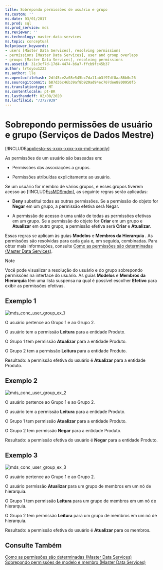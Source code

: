 ```yaml
---
title: Sobrepondo permissões de usuário e grupo
ms.custom: ''
ms.date: 03/01/2017
ms.prod: sql
ms.prod_service: mds
ms.reviewer: ''
ms.technology: master-data-services
ms.topic: conceptual
helpviewer_keywords:
- users [Master Data Services], resolving permissions
- permissions [Master Data Services], user and group overlaps
- groups [Master Data Services], resolving permissions
ms.assetid: 31c3cf7d-17d4-4474-b6a7-ffcb9fc45b37
author: lrtoyou1223
ms.author: lle
ms.openlocfilehash: 2df45ce2a08e545bc7da11ab3f97df8aa86b0c26
ms.sourcegitcommit: b87d36c46b39af8b929ad94ec707dee8800950f5
ms.translationtype: MT
ms.contentlocale: pt-BR
ms.lasthandoff: 02/08/2020
ms.locfileid: "73727939"
---
```

# <a name="overlapping-user-and-group-permissions-master-data-services"></a>Sobrepondo permissões de usuário e grupo (Serviços de Dados Mestre)

[!INCLUDE[appliesto-ss-xxxx-xxxx-xxx-md-winonly](../includes/appliesto-ss-xxxx-xxxx-xxx-md-winonly.md)]

  As permissões de um usuário são baseadas em:  
  
-   Permissões das associações a grupos.  
  
-   Permissões atribuídas explicitamente ao usuário.  
  
 Se um usuário for membro de vários grupos, e esses grupos tiverem acesso ao [!INCLUDE[ssMDSmdm](../includes/ssmdsmdm-md.md)], as seguinte regras serão aplicadas:  
  
-   **Deny** substitui todas as outras permissões. Se a permissão do objeto for **Negar** em um grupo, a permissão efetiva será Negar.  
  
-   A permissão de acesso é uma união de todas as permissões efetivas em um grupo. Se a permissão do objeto for **Criar** em um grupo e **Atualizar** em outro grupo, a permissão efetiva será **Criar** e **Atualizar**.  
  
 Essas regras se aplicam às guias **Modelos** e **Membros da Hierarquia** . As permissões são resolvidas para cada guia e, em seguida, combinadas. Para obter mais informações, consulte [Como as permissões são determinadas &#40;Master Data Services&#41;](../master-data-services/how-permissions-are-determined-master-data-services.md).  
  
> [!NOTE]  
>  Você pode visualizar a resolução do usuário e do grupo sobrepondo permissões na interface do usuário. As guias **Modelos** e **Membros da Hierarquia** têm uma lista suspensa na qual é possível escolher **Efetivo** para exibir as permissões efetivas.  
  
## <a name="example-1"></a>Exemplo 1  
 ![mds_conc_user_group_ex_1](../master-data-services/media/mds-conc-user-group-ex-1.gif "mds_conc_user_group_ex_1")  
  
 O usuário pertence ao Grupo 1 e ao Grupo 2.  
  
 O usuário tem a permissão **Leitura** para a entidade Produto.  
  
 O Grupo 1 tem permissão **Atualizar** para a entidade Produto.  
  
 O Grupo 2 tem a permissão **Leitura** para a entidade Produto.  
  
 Resultado: a permissão efetiva do usuário é **Atualizar** para a entidade Produto.  
  
## <a name="example-2"></a>Exemplo 2  
 ![mds_conc_user_group_ex_2](../master-data-services/media/mds-conc-user-group-ex-2.gif "mds_conc_user_group_ex_2")  
  
 O usuário pertence ao Grupo 1 e ao Grupo 2.  
  
 O usuário tem a permissão **Leitura** para a entidade Produto.  
  
 O Grupo 1 tem permissão **Atualizar** para a entidade Produto.  
  
 O Grupo 2 tem permissão **Negar** para a entidade Produto.  
  
 Resultado: a permissão efetiva do usuário é **Negar** para a entidade Produto.  
  
## <a name="example-3"></a>Exemplo 3  
 ![mds_conc_user_group_ex_3](../master-data-services/media/mds-conc-user-group-ex-3.gif "mds_conc_user_group_ex_3")  
  
 O usuário pertence ao Grupo 1 e ao Grupo 2.  
  
 O usuário permissão **Atualizar** para um grupo de membros em um nó de hierarquia.  
  
 O Grupo 1 tem permissão **Leitura** para um grupo de membros em um nó de hierarquia.  
  
 O Grupo 2 tem permissão **Leitura** para um grupo de membros em um nó de hierarquia.  
  
 Resultado: a permissão efetiva do usuário é **Atualizar** para os membros.  
  
## <a name="see-also"></a>Consulte Também  
 [Como as permissões são determinadas &#40;Master Data Services&#41;](../master-data-services/how-permissions-are-determined-master-data-services.md)   
 [Sobrepondo permissões de modelo e membro &#40;Master Data Services&#41;](../master-data-services/overlapping-model-and-member-permissions-master-data-services.md)  
  
  
